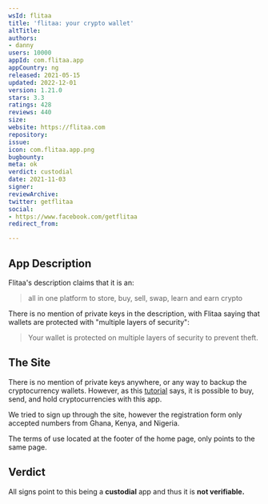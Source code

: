 ```yaml
---
wsId: flitaa
title: 'flitaa: your crypto wallet'
altTitle: 
authors:
- danny
users: 10000
appId: com.flitaa.app
appCountry: ng
released: 2021-05-15
updated: 2022-12-01
version: 1.21.0
stars: 3.3
ratings: 428
reviews: 440
size: 
website: https://flitaa.com
repository: 
issue: 
icon: com.flitaa.app.png
bugbounty: 
meta: ok
verdict: custodial
date: 2021-11-03
signer: 
reviewArchive: 
twitter: getflitaa
social:
- https://www.facebook.com/getflitaa
redirect_from: 

---
```


## App Description

Flitaa's description claims that it is an:

> all in one platform to store, buy, sell, swap, learn and earn crypto

There is no mention of private keys in the description, with Flitaa saying that wallets are protected with "multiple layers of security":

> Your wallet is protected on multiple layers of security to prevent theft.


## The Site

There is no mention of private keys anywhere, or any way to backup the cryptocurrency wallets. However, as this [tutorial]((https://help.flitaa.com/article/how-to-buy-crypto-on-flitaa)) says, it is possible to buy, send, and hold cryptocurrencies with this app.

We tried to sign up through the site, however the registration form only accepted numbers from Ghana, Kenya, and Nigeria.

The terms of use located at the footer of the home page, only points to the same page.


## Verdict

All signs point to this being a **custodial** app and thus it is **not verifiable.**
